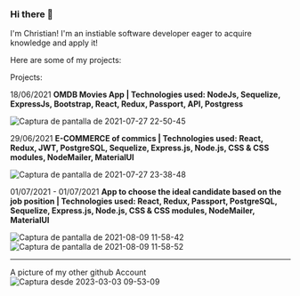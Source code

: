 ### Hi there 👋

I'm Christian! I'm an instiable software developer eager to acquire knowledge and apply it! 

  Here are some of my projects:
  
Projects:

18/06/2021   <b> OMDB Movies App | Technologies used:   NodeJs, Sequelize, ExpressJs, Bootstrap, React, Redux, Passport, API, Postgress </b>

![Captura de pantalla de 2021-07-27 22-50-45](https://user-images.githubusercontent.com/82605126/127251141-bd4db665-dfa2-4720-9173-387f933c8f23.png)

29/06/2021 <b> E-COMMERCE of commics  | Technologies used:  React, Redux, JWT, PostgreSQL, Sequelize, Express.js, Node.js, CSS & CSS modules, NodeMailer, MaterialUI
</b>

![Captura de pantalla de 2021-07-27 23-38-48](https://user-images.githubusercontent.com/82605126/127255051-8c1b19ba-56b9-4a94-aab0-64be0a1ab1ac.png)

01/07/2021 - 01/07/2021 <b> App to choose the ideal candidate based on the job position  | Technologies used:  React, Redux, Passport, PostgreSQL, Sequelize, Express.js, Node.js, CSS & CSS modules, NodeMailer, MaterialUI
</b>

![Captura de pantalla de 2021-08-09 11-58-42](https://user-images.githubusercontent.com/82605126/128727783-1d14aa08-a13a-4c21-b022-7f90b4738f9c.png)
![Captura de pantalla de 2021-08-09 11-58-52](https://user-images.githubusercontent.com/82605126/128727772-4e0b7017-e55b-422d-967a-1084ec78f187.png)

------------------------------------------------------------



A picture of my other github Account
![Captura desde 2023-03-03 09-53-09](https://user-images.githubusercontent.com/82605126/222738593-d49f162e-df8f-4565-84bc-993681f93cd7.png)


